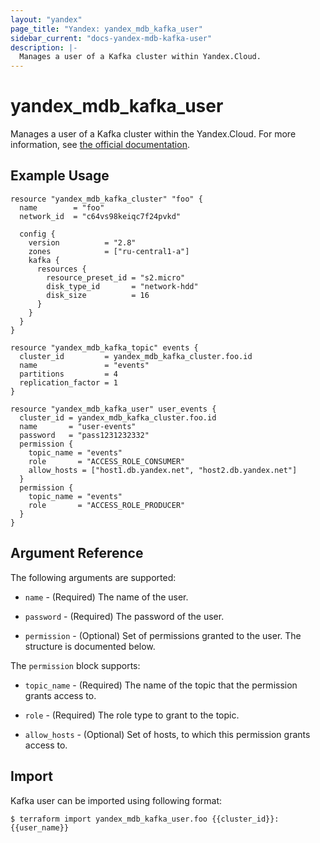 ```yaml
---
layout: "yandex"
page_title: "Yandex: yandex_mdb_kafka_user"
sidebar_current: "docs-yandex-mdb-kafka-user"
description: |-
  Manages a user of a Kafka cluster within Yandex.Cloud.
---
```


# yandex\_mdb\_kafka\_user

Manages a user of a Kafka cluster within the Yandex.Cloud. For more information, see
[the official documentation](https://cloud.yandex.com/docs/managed-kafka/concepts).


## Example Usage

```hcl
resource "yandex_mdb_kafka_cluster" "foo" {
  name        = "foo"
  network_id  = "c64vs98keiqc7f24pvkd"

  config {
    version          = "2.8"
    zones            = ["ru-central1-a"]
    kafka {
      resources {
        resource_preset_id = "s2.micro"
        disk_type_id       = "network-hdd"
        disk_size          = 16
      }
    }
  }
}

resource "yandex_mdb_kafka_topic" events {
  cluster_id         = yandex_mdb_kafka_cluster.foo.id
  name               = "events"
  partitions         = 4
  replication_factor = 1
}

resource "yandex_mdb_kafka_user" user_events {
  cluster_id = yandex_mdb_kafka_cluster.foo.id
  name       = "user-events"
  password   = "pass1231232332"
  permission {
    topic_name = "events"
    role       = "ACCESS_ROLE_CONSUMER"
    allow_hosts = ["host1.db.yandex.net", "host2.db.yandex.net"]
  }
  permission {
    topic_name = "events"
    role       = "ACCESS_ROLE_PRODUCER"
  }
}
```

## Argument Reference

The following arguments are supported:

* `name` - (Required) The name of the user.

* `password` - (Required) The password of the user.

* `permission` - (Optional) Set of permissions granted to the user. The structure is documented below.

The `permission` block supports:

* `topic_name` - (Required) The name of the topic that the permission grants access to.

* `role` - (Required) The role type to grant to the topic.

* `allow_hosts` - (Optional) Set of hosts, to which this permission grants access to.

## Import

Kafka user can be imported using following format:

```
$ terraform import yandex_mdb_kafka_user.foo {{cluster_id}}:{{user_name}}
```
